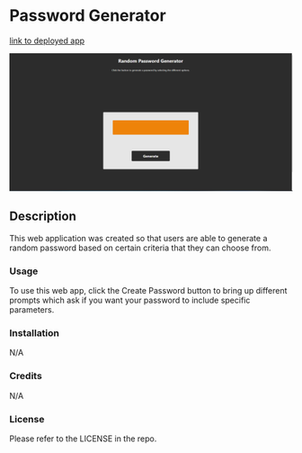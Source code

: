 # Password Generator

[link to deployed app](https://dariusgarcia.github.io/random-password/)

![Screenshot of web app](./assets/images/passwordgen.png)

## Description

This web application was created so that users are able to generate a random password based on certain criteria that they can choose from.

### Usage

To use this web app, click the Create Password button to bring up different prompts which ask if you want your password to include specific parameters.

### Installation

N/A

### Credits

N/A

### License

Please refer to the LICENSE in the repo.
